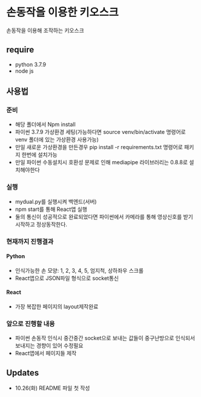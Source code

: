 # 손동작을 이용한 키오스크
손동작을 이용해 조작하는 키오스크

## require
- python 3.7.9
- node js

## 사용법

### 준비
- 해당 폴더에서 Npm install
- 파이썬 3.7.9 가상환경 세팅(가능하다면 source venv/bin/activate 명령어로 venv 폴더에 있는 가상환경 사용가능)
- 만일 새로운 가상환경을 만든경우 pip install -r requirements.txt 명령어로 패키지 한번에 설치가능
- 만일 파이썬 수동설치시 호환성 문제로 인해 mediapipe 라이브러리는 0.8.8로 설치해야한다
### 실행
- mydual.py를 실행시켜 백엔드(서버)
- npm start를 통해 React앱 실행
- 둘의 통신이 성공적으로 완료되었다면 파이썬에서 카메라를 통해 영상신호를 받기 시작하고 정상동작한다.

### 현재까지 진행결과
#### Python
- 인식가능한 손 모양: 1, 2, 3, 4, 5, 엄지척, 상하좌우 스크롤
- React앱으로 JSON파일 형식으로 socket통신
#### React
- 가장 복잡한 페이지의 layout제작완료

### 앞으로 진행할 내용
- 파이썬 손동작 인식시 중간중간 socket으로 보내는 값들이 중구난방으로 인식되서 보내지는 경향이 있어 수정필요
- React앱에서 페이지들 제작

## Updates
- 10.26(화) README 파일 첫 작성
